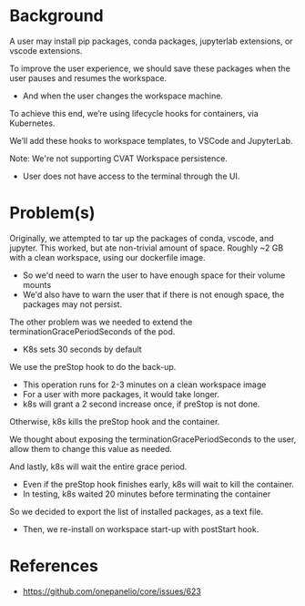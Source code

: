 # Background
A user may install pip packages, conda packages, jupyterlab extensions,
or vscode extensions.

To improve the user experience, we should save these packages
when the user pauses and resumes the workspace.
- And when the user changes the workspace machine.

To achieve this end, we’re using lifecycle hooks for containers, via Kubernetes.

We’ll add these hooks to workspace templates, to VSCode and JupyterLab.

Note: We're not supporting CVAT Workspace persistence.
- User does not have access to the terminal through the UI.

# Problem(s)
Originally, we attempted to tar up the packages of conda, vscode, and jupyter.
This worked, but ate non-trivial amount of space. Roughly ~2 GB with a clean workspace,
using our dockerfile image.
- So we'd need to warn the user to have enough space for their volume mounts
- We'd also have to warn the user that if there is not enough space, the packages
may not persist.

The other problem was we needed to extend the terminationGracePeriodSeconds of the
pod.
- K8s sets 30 seconds by default

We use the preStop hook to do the back-up.
- This operation runs for 2-3 minutes on a clean workspace image
- For a user with more packages, it would take longer.
- k8s will grant a 2 second increase once, if preStop is not done.

Otherwise, k8s kills the preStop hook and the container.

We thought about exposing the terminationGracePeriodSeconds to the user,
allow them to change this value as needed.

And lastly, k8s will wait the entire grace period.
- Even if the preStop hook finishes early, k8s will wait to kill the container.
- In testing, k8s waited 20 minutes before terminating the container

So we decided to export the list of installed packages, as a text file.
- Then, we re-install on workspace start-up with postStart hook.

# References
- https://github.com/onepanelio/core/issues/623
